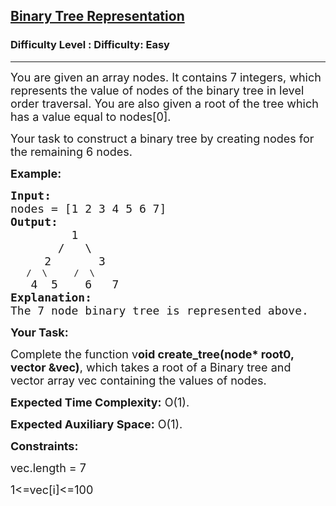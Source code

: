<h2><a href="https://www.geeksforgeeks.org/problems/binary-tree-representation/1">Binary Tree Representation</a></h2><h3>Difficulty Level : Difficulty: Easy</h3><hr><div class="problems_problem_content__Xm_eO"><p dir="ltr"><span style="font-size:18px">You are given an array nodes. It contains 7 integers, which represents the value of nodes of the binary tree in level order traversal. You are also given a root of the tree which has a value equal to nodes[0].</span></p>

<p dir="ltr"><span style="font-size:18px">Your task to construct a binary tree by creating nodes for the remaining 6 nodes.</span></p>

<p dir="ltr"><strong><span style="font-size:18px">Example:</span></strong></p>

<pre><span style="font-size:18px"><strong>Input:</strong> </span>
<span style="font-size:18px">nodes = [1 2 3 4 5 6 7]</span>
<span style="font-size:18px"><strong>Output:</strong> </span>
<span style="font-size:18px">         1
&nbsp;      /   \
</span><span style="font-size:18px">     2       3
</span>   /  \     /  \
<span style="font-size:18px">   4  5    6   7</span>
<strong><span style="font-size:18px">Explanation: </span></strong>
<span style="font-size:18px">The 7 node binary tree is represented above.</span></pre>

<p dir="ltr"><strong><span style="font-size:18px">Your Task:</span></strong></p>

<p dir="ltr"><span style="font-size:18px">Complete the function v<strong>oid create_tree(node* root0, vector &amp;vec)</strong>, which takes a root of a Binary tree and vector array vec containing the values of nodes.</span></p>

<p dir="ltr"><span style="font-size:18px"><strong>Expected Time Complexity:</strong> O(1).</span></p>

<p dir="ltr"><span style="font-size:18px"><strong>Expected Auxiliary Space:</strong> O(1).</span></p>

<p dir="ltr"><strong><span style="font-size:18px">Constraints:</span></strong></p>

<p dir="ltr"><span style="font-size:18px">vec.length = 7</span></p>

<p dir="ltr"><span style="font-size:18px">1&lt;=vec[i]&lt;=100</span></p>

<p dir="ltr"><span style="font-size:18px">&nbsp;</span></p>

<p><br>
&nbsp;</p>
</div>
